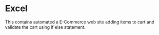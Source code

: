 # Excel
This contains automated a E-Commerce web site adding items to cart and validate the cart using if else statement.

